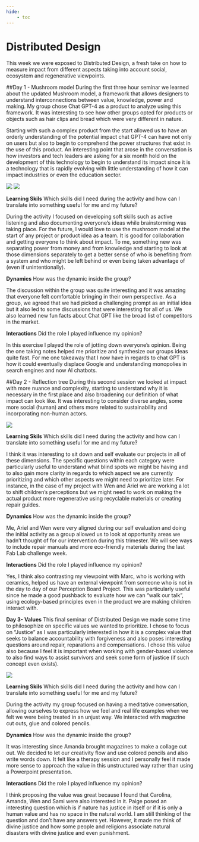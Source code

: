 ```yaml
---
hide:
    - toc
---
```


# Distributed Design

This week we were exposed to Distributed Design, a fresh take on how to measure impact from different aspects taking into account social, ecosystem and regenerative viewpoints.

##Day 1 - Mushroom model
During the first three hour seminar we learned about the updated Mushroom model, a framework that allows designers to understand interconnections between value, knowledge, power and making. My group chose Chat GPT-4 as a product to analyze using this framework. It was interesting to see how other groups opted for products or objects such as hair clips and bread which were very different in nature.

Starting with such a complex product from the start allowed us to have an orderly understanding of the potential impact chat GPT-4 can have not only on users but also to begin to comprehend the power structures that exist in the use of this product. An interesting point that arose in the conversation is how investors and tech leaders are asking for a six month hold on the development of this technology to begin to understand its impact since it is a technology that is rapidly evolving with little understanding of how it can impact industries or even the education sector.

![](../images/MT03/dd1.jpeg)
![](../images/MT03/dd3.jpeg)

**Learning Skils**
Which skills did I need during the activity and how can I translate into something useful for me and my future?

During the activity I focused on developing soft skills such as active listening and also documenting everyone’s ideas while brainstorming was taking place. For the future, I would love to use the mushroom model at the start of any project or product idea as a team. It is good for collaboration and getting everyone to think about impact. To me, something new was separating power from money and from knowledge and starting to look at those dimensions separately to get a better sense of who is benefiting from a system and who might be left behind or even being taken advantage of (even if unintentionally).

**Dynamics**
How was the dynamic inside the group?

The discussion within the group was quite interesting and it was amazing that everyone felt comfortable bringing in their own perspective. As a group, we agreed that we had picked a challenging prompt as an initial idea but it also led to some discussions that were interesting for all of us. We also learned new fun facts about Chat GPT like the broad list of competitors in the market.

**Interactions**
Did the role I played influence my opinion?

In this exercise I played the role of jotting down everyone’s opinion. Being the one taking notes helped me prioritize and synthesize our groups ideas quite fast. For me one takeaway that I now have in regards to chat GPT is how it could eventually displace Google and understanding monopolies in search engines and now AI chatbots.

##Day 2 - Reflection tree
During this second session we looked at impact with more nuance and complexity, starting to understand why it is necessary in the first place and also broadening our definition of what impact can look like. It was interesting to consider diverse angles, some more social (human) and others more related to sustainability and incorporating non-human actors.

![](../images/MT03/rt.jpeg)

**Learning Skils**
Which skills did I need during the activity and how can I translate into something useful for me and my future?

I think it was interesting to sit down and self evaluate our projects in all of these dimensions. The specific questions within each category were particularly useful to understand what blind spots we might be having and to also gain more clarity in regards to which aspect we are currently prioritizing and which other aspects we might need to prioritize later. For instance, in the case of my project with Wen and Ariel we are working a lot to shift children’s perceptions but we might need to work on making the actual product more regenerative using recyclable materials or creating repair guides.

**Dynamics**
How was the dynamic inside the group?

Me, Ariel and Wen were very aligned during our self evaluation and doing the initial activity as a group allowed us to look at opportunity areas we hadn’t thought of for our intervention during this trimester. We will see ways to include repair manuals and more eco-friendly materials during the last Fab Lab challenge week.

**Interactions**
Did the role I played influence my opinion?

Yes, I think also contrasting my viewpoint with Marc, who is working with ceramics, helped us have an external viewpoint from someone who is not in the day to day of our Perception Board Project. This was particularly useful since he made a good pushback to evaluate how we can “walk our talk”, using ecology-based principles even in the product we are making children interact with.

**Day 3- Values**
This final seminar of Distributed Design we made some time to philosophize on specific values we wanted to prioritize. I chose to focus on “Justice” as I was particularly interested in how it is a complex value that seeks to balance accountability with forgiveness and also poses interesting questions around repair, reparations and compensations. I chose this value also because I feel it is important when working with gender-based violence to also find ways to assist survivors and seek some form of justice (if such concept even exists).

![](../images/MT03/dd2.jpeg)

**Learning Skils**
Which skills did I need during the activity and how can I translate into something useful for me and my future?

During the activity my group focused on having a meditative conversation, allowing ourselves to express how we feel and real life examples when we felt we were being treated in an unjust way. We interacted with magazine cut outs, glue and colored pencils.

**Dynamics**
How was the dynamic inside the group?

It was interesting since Amanda brought magazines to make a collage cut out. We decided to let our creativity flow and use colored pencils and also write words down. It felt like a therapy session and I personally feel it made more sense to approach the value in this unstructured way rather than using a Powerpoint presentation.

**Interactions**
Did the role I played influence my opinion?

I think proposing the value was great because I found that Carolina, Amanda, Wen and Sami were also interested in it. Paige posed an interesting question which is if nature has justice in itself or if it is only a human value and has no space in the natural world. I am still thinking of the question and don’t have any answers yet. However, it made me think of divine justice and how some people and religions associate natural disasters with divine justice and even punishment.

